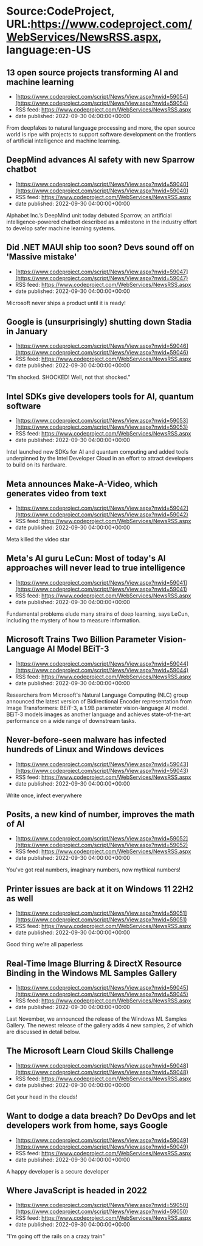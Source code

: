 # Source:CodeProject, URL:https://www.codeproject.com/WebServices/NewsRSS.aspx, language:en-US

## 13 open source projects transforming AI and machine learning
 - [https://www.codeproject.com/script/News/View.aspx?nwid=59054](https://www.codeproject.com/script/News/View.aspx?nwid=59054)
 - RSS feed: https://www.codeproject.com/WebServices/NewsRSS.aspx
 - date published: 2022-09-30 04:00:00+00:00

From deepfakes to natural language processing and more, the open source world is ripe with projects to support software development on the frontiers of artificial intelligence and machine learning.

## DeepMind advances AI safety with new Sparrow chatbot
 - [https://www.codeproject.com/script/News/View.aspx?nwid=59040](https://www.codeproject.com/script/News/View.aspx?nwid=59040)
 - RSS feed: https://www.codeproject.com/WebServices/NewsRSS.aspx
 - date published: 2022-09-30 04:00:00+00:00

Alphabet Inc.’s DeepMind unit today debuted Sparrow, an artificial intelligence-powered chatbot described as a milestone in the industry effort to develop safer machine learning systems.

## Did .NET MAUI ship too soon? Devs sound off on 'Massive mistake'
 - [https://www.codeproject.com/script/News/View.aspx?nwid=59047](https://www.codeproject.com/script/News/View.aspx?nwid=59047)
 - RSS feed: https://www.codeproject.com/WebServices/NewsRSS.aspx
 - date published: 2022-09-30 04:00:00+00:00

Microsoft never ships a product until it is ready!

## Google is (unsurprisingly) shutting down Stadia in January
 - [https://www.codeproject.com/script/News/View.aspx?nwid=59046](https://www.codeproject.com/script/News/View.aspx?nwid=59046)
 - RSS feed: https://www.codeproject.com/WebServices/NewsRSS.aspx
 - date published: 2022-09-30 04:00:00+00:00

"I’m shocked. SHOCKED! Well, not that shocked."

## Intel SDKs give developers tools for AI, quantum software
 - [https://www.codeproject.com/script/News/View.aspx?nwid=59053](https://www.codeproject.com/script/News/View.aspx?nwid=59053)
 - RSS feed: https://www.codeproject.com/WebServices/NewsRSS.aspx
 - date published: 2022-09-30 04:00:00+00:00

Intel launched new SDKs for AI and quantum computing and added tools underpinned by the Intel Developer Cloud in an effort to attract developers to build on its hardware.

## Meta announces Make-A-Video, which generates video from text
 - [https://www.codeproject.com/script/News/View.aspx?nwid=59042](https://www.codeproject.com/script/News/View.aspx?nwid=59042)
 - RSS feed: https://www.codeproject.com/WebServices/NewsRSS.aspx
 - date published: 2022-09-30 04:00:00+00:00

Meta killed the video star

## Meta's AI guru LeCun: Most of today's AI approaches will never lead to true intelligence
 - [https://www.codeproject.com/script/News/View.aspx?nwid=59041](https://www.codeproject.com/script/News/View.aspx?nwid=59041)
 - RSS feed: https://www.codeproject.com/WebServices/NewsRSS.aspx
 - date published: 2022-09-30 04:00:00+00:00

Fundamental problems elude many strains of deep learning, says LeCun, including the mystery of how to measure information.

## Microsoft Trains Two Billion Parameter Vision-Language AI Model BEiT-3
 - [https://www.codeproject.com/script/News/View.aspx?nwid=59044](https://www.codeproject.com/script/News/View.aspx?nwid=59044)
 - RSS feed: https://www.codeproject.com/WebServices/NewsRSS.aspx
 - date published: 2022-09-30 04:00:00+00:00

Researchers from Microsoft's Natural Language Computing (NLC) group announced the latest version of Bidirectional Encoder representation from Image Transformers: BEiT-3, a 1.9B parameter vision-language AI model. BEiT-3 models images as another language and achieves state-of-the-art performance on a wide range of downstream tasks.

## Never-before-seen malware has infected hundreds of Linux and Windows devices
 - [https://www.codeproject.com/script/News/View.aspx?nwid=59043](https://www.codeproject.com/script/News/View.aspx?nwid=59043)
 - RSS feed: https://www.codeproject.com/WebServices/NewsRSS.aspx
 - date published: 2022-09-30 04:00:00+00:00

Write once, infect everywhere

## Posits, a new kind of number, improves the math of AI
 - [https://www.codeproject.com/script/News/View.aspx?nwid=59052](https://www.codeproject.com/script/News/View.aspx?nwid=59052)
 - RSS feed: https://www.codeproject.com/WebServices/NewsRSS.aspx
 - date published: 2022-09-30 04:00:00+00:00

You've got real numbers, imaginary numbers, now mythical numbers!

## Printer issues are back at it on Windows 11 22H2 as well
 - [https://www.codeproject.com/script/News/View.aspx?nwid=59051](https://www.codeproject.com/script/News/View.aspx?nwid=59051)
 - RSS feed: https://www.codeproject.com/WebServices/NewsRSS.aspx
 - date published: 2022-09-30 04:00:00+00:00

Good thing we're all paperless

## Real-Time Image Blurring & DirectX Resource Binding in the Windows ML Samples Gallery
 - [https://www.codeproject.com/script/News/View.aspx?nwid=59045](https://www.codeproject.com/script/News/View.aspx?nwid=59045)
 - RSS feed: https://www.codeproject.com/WebServices/NewsRSS.aspx
 - date published: 2022-09-30 04:00:00+00:00

Last November, we announced the release of the Windows ML Samples Gallery. The newest release of the gallery adds 4 new samples, 2 of which are discussed in detail below.

## The Microsoft Learn Cloud Skills Challenge
 - [https://www.codeproject.com/script/News/View.aspx?nwid=59048](https://www.codeproject.com/script/News/View.aspx?nwid=59048)
 - RSS feed: https://www.codeproject.com/WebServices/NewsRSS.aspx
 - date published: 2022-09-30 04:00:00+00:00

Get your head in the clouds!

## Want to dodge a data breach? Do DevOps and let developers work from home, says Google
 - [https://www.codeproject.com/script/News/View.aspx?nwid=59049](https://www.codeproject.com/script/News/View.aspx?nwid=59049)
 - RSS feed: https://www.codeproject.com/WebServices/NewsRSS.aspx
 - date published: 2022-09-30 04:00:00+00:00

A happy developer is a secure developer

## Where JavaScript is headed in 2022
 - [https://www.codeproject.com/script/News/View.aspx?nwid=59050](https://www.codeproject.com/script/News/View.aspx?nwid=59050)
 - RSS feed: https://www.codeproject.com/WebServices/NewsRSS.aspx
 - date published: 2022-09-30 04:00:00+00:00

"I'm going off the rails on a crazy train"

